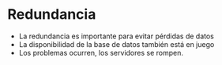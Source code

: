 # Redundancia
- La redundancia es importante para evitar pérdidas de datos
- La disponibilidad de la base de datos también está en juego
- Los problemas ocurren, los servidores se rompen.